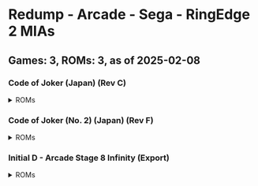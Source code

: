 # Redump - Arcade - Sega - RingEdge 2 MIAs
## Games: 3, ROMs: 3, as of 2025-02-08
### Code of Joker (Japan) (Rev C)
<details>
<summary>ROMs</summary>

- Code of Joker (Japan) (Rev C).iso, CRC: a48b8f7a
</details>

### Code of Joker (No. 2) (Japan) (Rev F)
<details>
<summary>ROMs</summary>

- Code of Joker (No. 2) (Japan) (Rev F).iso, CRC: c41ca3dd
</details>

### Initial D - Arcade Stage 8 Infinity (Export)
<details>
<summary>ROMs</summary>

- Initial D - Arcade Stage 8 Infinity (Export).iso, CRC: 944fcd42
</details>

